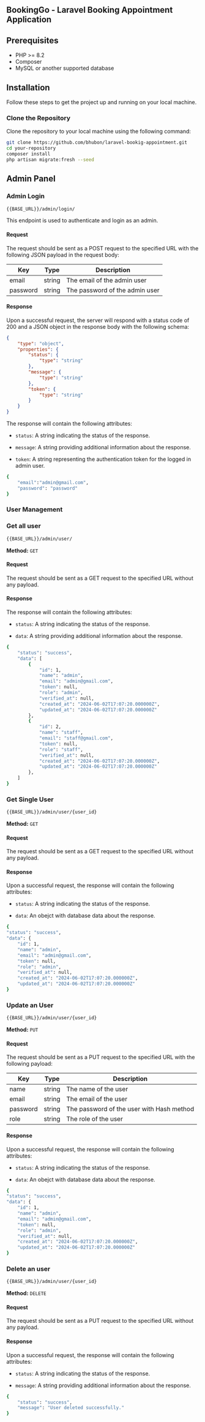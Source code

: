 ## BookingGo - Laravel Booking Appointment Application

## Prerequisites
- PHP >= 8.2
- Composer
- MySQL or another supported database

## Installation

Follow these steps to get the project up and running on your local machine.

### Clone the Repository

Clone the repository to your local machine using the following command:

```bash
git clone https://github.com/bhubon/laravel-bookig-appointment.git
cd your-repository
composer install
php artisan migrate:fresh --seed
```

## Admin Panel

### Admin Login

```bash
{{BASE_URL}}/admin/login/
```

This endpoint is used to authenticate and login as an admin.

#### Request

The request should be sent as a POST request to the specified URL with the following JSON payload in the request body:

| Key | Type | Description |
| --- | --- | --- |
| email | string | The email of the admin user |
| password | string | The password of the admin user |

#### Response

Upon a successful request, the server will respond with a status code of 200 and a JSON object in the response body with the following schema:

``` json
{
    "type": "object",
    "properties": {
        "status": {
            "type": "string"
        },
        "message": {
            "type": "string"
        },
        "token": {
            "type": "string"
        }
    }
}

 ```

The response will contain the following attributes:

- `status`: A string indicating the status of the response.
    
- `message`: A string providing additional information about the response.
    
- `token`: A string representing the authentication token for the logged in admin user.

```bash
{
    "email":"admin@gmail.com",
    "password": "password"
}
```

### User Management

### Get all user


```bash
{{BASE_URL}}/admin/user/
```

**Method:** `GET`

#### Request

The request should be sent as a GET request to the specified URL without any payload.


#### Response

The response will contain the following attributes:

- `status`: A string indicating the status of the response.
    
- `data`: A string providing additional information about the response.

```bash
{
    "status": "success",
    "data": [
        {
            "id": 1,
            "name": "admin",
            "email": "admin@gmail.com",
            "token": null,
            "role": "admin",
            "verified_at": null,
            "created_at": "2024-06-02T17:07:20.000000Z",
            "updated_at": "2024-06-02T17:07:20.000000Z"
        },
        {
            "id": 2,
            "name": "staff",
            "email": "staff@gmail.com",
            "token": null,
            "role": "staff",
            "verified_at": null,
            "created_at": "2024-06-02T17:07:20.000000Z",
            "updated_at": "2024-06-02T17:07:20.000000Z"
        },
    ]
}
```



### Get Single User

```bash
{{BASE_URL}}/admin/user/{user_id}
```

**Method:** `GET`

#### Request

The request should be sent as a GET request to the specified URL without any payload.

#### Response


Upon a successful request, the response will contain the following attributes:

- `status`: A string indicating the status of the response.
    
- `data`: An obejct with database data about the response.

```bash
{
"status": "success",
"data": {
    "id": 1,
    "name": "admin",
    "email": "admin@gmail.com",
    "token": null,
    "role": "admin",
    "verified_at": null,
    "created_at": "2024-06-02T17:07:20.000000Z",
    "updated_at": "2024-06-02T17:07:20.000000Z"
}

```



### Update an User

```bash
{{BASE_URL}}/admin/user/{user_id}
```

**Method:** `PUT`

#### Request

The request should be sent as a PUT request to the specified URL with the following payload:

| Key | Type | Description |
| --- | --- | --- |
| name | string | The name of the user |
| email | string | The email of the user |
| password | string | The password of the user with Hash method |
| role | string | The role of the user |

#### Response


Upon a successful request, the response will contain the following attributes:

- `status`: A string indicating the status of the response.
    
- `data`: An obejct with database data about the response.

```bash
{
"status": "success",
"data": {
    "id": 1,
    "name": "admin",
    "email": "admin@gmail.com",
    "token": null,
    "role": "admin",
    "verified_at": null,
    "created_at": "2024-06-02T17:07:20.000000Z",
    "updated_at": "2024-06-02T17:07:20.000000Z"
}

```


### Delete an user

```bash
{{BASE_URL}}/admin/user/{user_id}
```

**Method:** `DELETE`

#### Request

The request should be sent as a PUT request to the specified URL without any payload.


#### Response


Upon a successful request, the response will contain the following attributes:

- `status`: A string indicating the status of the response.
    
- `message`: A string providing additional information about the response.

```bash
{
    "status": "success",
    "message": "User deleted successfully."
}

```